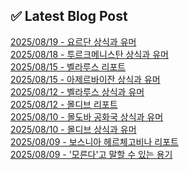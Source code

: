 
## ✅ Latest Blog Post
 
[2025/08/19 - 요르단 상식과 유머](https://3hongstore.tistory.com/397) <br/>
[2025/08/18 - 투르크메니스탄 상식과 유머](https://3hongstore.tistory.com/396) <br/>
[2025/08/15 - 벨라루스 리포트](https://3hongstore.tistory.com/395) <br/>
[2025/08/15 - 아제르바이잔 상식과 유머](https://3hongstore.tistory.com/394) <br/>
[2025/08/12 - 벨라루스 상식과 유머](https://3hongstore.tistory.com/393) <br/>
[2025/08/12 - 몰디브 리포트](https://3hongstore.tistory.com/392) <br/>
[2025/08/10 - 몰도바 공화국 상식과 유머](https://3hongstore.tistory.com/391) <br/>
[2025/08/10 - 몰디브 상식과 유머](https://3hongstore.tistory.com/390) <br/>
[2025/08/09 - 보스니아 헤르체고비나 리포트](https://3hongstore.tistory.com/389) <br/>
[2025/08/09 - '모른다'고 말할 수 있는 용기](https://3hongstore.tistory.com/388) <br/>
